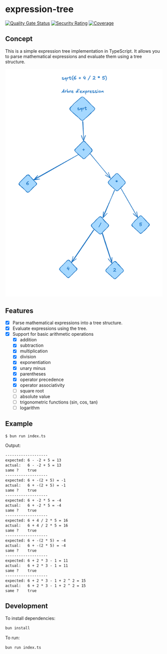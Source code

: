 # expression-tree

[![Quality Gate Status](https://sonarqube.florentmarques.fr/api/project_badges/measure?project=expression-tree&metric=alert_status&token=sqb_5625e2db1fa54b8af4278b6f13b70bc99f094f0a)](https://sonarqube.florentmarques.fr/dashboard?id=expression-tree)
[![Security Rating](https://sonarqube.florentmarques.fr/api/project_badges/measure?project=expression-tree&metric=software_quality_security_rating&token=sqb_5625e2db1fa54b8af4278b6f13b70bc99f094f0a)](https://sonarqube.florentmarques.fr/dashboard?id=expression-tree)
[![Coverage](https://sonarqube.florentmarques.fr/api/project_badges/measure?project=expression-tree&metric=coverage&token=sqb_5625e2db1fa54b8af4278b6f13b70bc99f094f0a)](https://sonarqube.florentmarques.fr/dashboard?id=expression-tree)

## Concept

This is a simple expression tree implementation in TypeScript. It allows you to parse mathematical expressions and evaluate them using a tree structure.

![expression tree](docs/tree.png)

## Features

- [x] Parse mathematical expressions into a tree structure.
- [x] Evaluate expressions using the tree.
- [x] Support for basic arithmetic operations
  - [x] addition
  - [x] subtraction
  - [x] multiplication
  - [x] division
  - [x] exponentiation
  - [x] unary minus
  - [x] parentheses
  - [x] operator precedence
  - [x] operator associativity
  - [ ] square root
  - [ ] absolute value
  - [ ] trigonometric functions (sin, cos, tan)
  - [ ] logarithm

## Example

```shell
$ bun run index.ts
```

Output:

```text
-------------------
expected: 6 - -2 + 5 = 13
actual:   6 - -2 + 5 = 13
same ?    true
-------------------
expected: 6 + -(2 + 5) = -1
actual:   6 + -(2 + 5) = -1
same ?    true
-------------------
expected: 6 + -2 * 5 = -4
actual:   6 + -2 * 5 = -4
same ?    true
-------------------
expected: 6 + 4 / 2 * 5 = 16
actual:   6 + 4 / 2 * 5 = 16
same ?    true
-------------------
expected: 6 + -(2 * 5) = -4
actual:   6 + -(2 * 5) = -4
same ?    true
-------------------
expected: 6 + 2 * 3 - 1 = 11
actual:   6 + 2 * 3 - 1 = 11
same ?    true
-------------------
expected: 6 + 2 * 3 - 1 + 2 ^ 2 = 15
actual:   6 + 2 * 3 - 1 + 2 ^ 2 = 15
same ?    true
```

## Development

To install dependencies:

```bash
bun install
```

To run:

```bash
bun run index.ts
```
